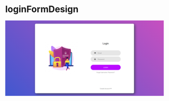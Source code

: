 # loginFormDesign

![This is an image](https://github.com/zenginnfurkan/CSS-Training-Projects/blob/master/loginFormDesign/screen.PNG)
